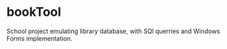 # bookTool
School project emulating library database, with SQl querries and Windows Forms implementation.
